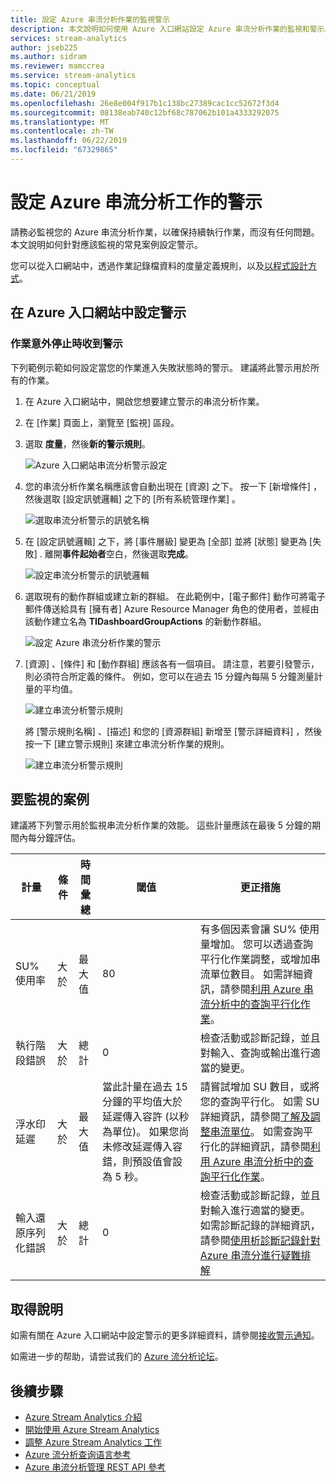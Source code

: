 ```yaml
---
title: 設定 Azure 串流分析作業的監視警示
description: 本文說明如何使用 Azure 入口網站設定 Azure 串流分析作業的監視和警示。
services: stream-analytics
author: jseb225
ms.author: sidram
ms.reviewer: mamccrea
ms.service: stream-analytics
ms.topic: conceptual
ms.date: 06/21/2019
ms.openlocfilehash: 26e8e004f917b1c138bc27389cac1cc52672f3d4
ms.sourcegitcommit: 08138eab740c12bf68c787062b101a4333292075
ms.translationtype: MT
ms.contentlocale: zh-TW
ms.lasthandoff: 06/22/2019
ms.locfileid: "67329865"
---
```

# <a name="set-up-alerts-for-azure-stream-analytics-jobs"></a>設定 Azure 串流分析工作的警示

請務必監視您的 Azure 串流分析作業，以確保持續執行作業，而沒有任何問題。 本文說明如何針對應該監視的常見案例設定警示。 

您可以從入口網站中，透過作業記錄檔資料的度量定義規則，以及[以程式設計方式](https://code.msdn.microsoft.com/windowsazure/Receive-Email-Notifications-199e2c9a)。

## <a name="set-up-alerts-in-the-azure-portal"></a>在 Azure 入口網站中設定警示
### <a name="get-alerted-when-a-job-stops-unexpectedly"></a>作業意外停止時收到警示

下列範例示範如何設定當您的作業進入失敗狀態時的警示。 建議將此警示用於所有的作業。

1. 在 Azure 入口網站中，開啟您想要建立警示的串流分析作業。

2. 在 [作業]  頁面上，瀏覽至 [監視]  區段。  

3. 選取 **度量**，然後**新的警示規則**。

   ![Azure 入口網站串流分析警示設定](./media/stream-analytics-set-up-alerts/stream-analytics-set-up-alerts.png)  

4. 您的串流分析作業名稱應該會自動出現在 [資源]  之下。 按一下 [新增條件]  ，然後選取 [設定訊號邏輯]  之下的 [所有系統管理作業]  。

   ![選取串流分析警示的訊號名稱](./media/stream-analytics-set-up-alerts/stream-analytics-condition-signal.png)  

5. 在 [設定訊號邏輯]  之下，將 [事件層級]  變更為 [全部]  並將 [狀態]  變更為 [失敗]  . 離開**事件起始者**空白，然後選取**完成**。

   ![設定串流分析警示的訊號邏輯](./media/stream-analytics-set-up-alerts/stream-analytics-configure-signal-logic.png) 

6. 選取現有的動作群組或建立新的群組。 在此範例中，[電子郵件]  動作可將電子郵件傳送給具有 [擁有者]  Azure Resource Manager 角色的使用者，並經由該動作建立名為 **TIDashboardGroupActions** 的新動作群組。

   ![設定 Azure 串流分析作業的警示](./media/stream-analytics-set-up-alerts/stream-analytics-add-group-email-action.png)

7. [資源]  、[條件]  和 [動作群組]  應該各有一個項目。 請注意，若要引發警示，則必須符合所定義的條件。 例如，您可以在過去 15 分鐘內每隔 5 分鐘測量計量的平均值。

   ![建立串流分析警示規則](./media/stream-analytics-set-up-alerts/stream-analytics-create-alert-rule-2.png)

   將 [警示規則名稱]  、[描述]  和您的 [資源群組]  新增至 [警示詳細資料]  ，然後按一下 [建立警示規則]  來建立串流分析作業的規則。

   ![建立串流分析警示規則](./media/stream-analytics-set-up-alerts/stream-analytics-create-alert-rule.png)
   
## <a name="scenarios-to-monitor"></a>要監視的案例

建議將下列警示用於監視串流分析作業的效能。 這些計量應該在最後 5 分鐘的期間內每分鐘評估。

|計量|條件|時間彙總|閾值|更正措施|
|-|-|-|-|-|
|SU% 使用率|大於|最大值|80|有多個因素會讓 SU% 使用量增加。 您可以透過查詢平行化作業調整，或增加串流單位數目。 如需詳細資訊，請參閱[利用 Azure 串流分析中的查詢平行化作業](stream-analytics-parallelization.md)。|
|執行階段錯誤|大於|總計|0|檢查活動或診斷記錄，並且對輸入、查詢或輸出進行適當的變更。|
|浮水印延遲|大於|最大值|當此計量在過去 15 分鐘的平均值大於延遲傳入容許 (以秒為單位)。 如果您尚未修改延遲傳入容錯，則預設值會設為 5 秒。|請嘗試增加 SU 數目，或將您的查詢平行化。 如需 SU 詳細資訊，請參閱[了解及調整串流單位](stream-analytics-streaming-unit-consumption.md#how-many-sus-are-required-for-a-job)。 如需查詢平行化的詳細資訊，請參閱[利用 Azure 串流分析中的查詢平行化作業](stream-analytics-parallelization.md)。|
|輸入還原序列化錯誤|大於|總計|0|檢查活動或診斷記錄，並且對輸入進行適當的變更。 如需診斷記錄的詳細資訊，請參閱[使用析診斷記錄針對 Azure 串流分進行疑難排解](stream-analytics-job-diagnostic-logs.md)|

## <a name="get-help"></a>取得說明

如需有關在 Azure 入口網站中設定警示的更多詳細資料，請參閱[接收警示通知](../monitoring-and-diagnostics/insights-receive-alert-notifications.md)。  

如需进一步的帮助，请尝试我们的 [Azure 流分析论坛](https://social.msdn.microsoft.com/Forums/azure/home?forum=AzureStreamAnalytics)。

## <a name="next-steps"></a>後續步驟
* [Azure Stream Analytics 介紹](stream-analytics-introduction.md)
* [開始使用 Azure Stream Analytics](stream-analytics-get-started.md)
* [調整 Azure Stream Analytics 工作](stream-analytics-scale-jobs.md)
* [Azure 流分析查询语言参考](https://msdn.microsoft.com/library/azure/dn834998.aspx)
* [Azure 串流分析管理 REST API 參考](https://msdn.microsoft.com/library/azure/dn835031.aspx)

